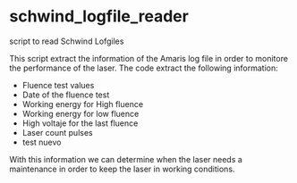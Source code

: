 # schwind_logfile_reader
script to read Schwind Lofgiles 

This script extract the information of the Amaris log file in order to monitore the performance of the laser.
The code extract the following information:

- Fluence test values
- Date of the fluence test 
- Working energy for High fluence
- Working energy for low fluence
- High voltaje for the last fluence
- Laser count pulses
- test nuevo

With this information we can determine when the laser needs a maintenance in order to keep the laser in working conditions.
